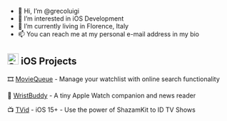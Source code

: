 - 👋 Hi, I’m @grecoluigi
- 👀 I’m interested in iOS Development
- 🏡 I’m currently living in Florence, Italy
- 📫 You can reach me at my personal e-mail address in my bio


## <img src="https://developer.apple.com/swift/images/swift-logo.svg" alt="Swift logo" width="25"/>  iOS Projects

:film_strip: [MovieQueue](https://github.com/grecoluigi/MovieQueue) - Manage your watchlist with online search functionality

:dog: [WristBuddy](https://github.com/grecoluigi/WristBuddy) - A tiny Apple Watch companion and news reader

:tv: [TVid](https://github.com/grecoluigi/TVid) - iOS 15+ - Use the power of ShazamKit to ID TV Shows
